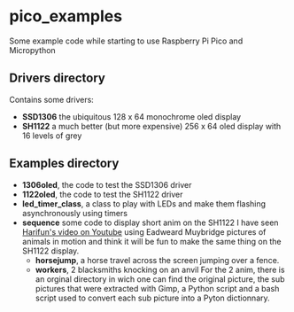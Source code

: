 # pico_examples
Some example code while starting to use Raspberry Pi Pico and Micropython


## Drivers directory
 Contains some drivers:
-  **SSD1306** the ubiquitous 128 x 64 monochrome oled display
-  **SH1122** a much better (but more expensive) 256 x 64 oled display with 16 levels of grey
 
## Examples directory
-  **1306oled**, the code to test the SSD1306 driver
-  **1122oled**, the code to test the SH1122 driver
-  **led_timer_class**, a class to play with LEDs and make them flashing asynchronously using timers
-  **sequence** some code to display short anim on the SH1122 
I have seen [Harifun's video on Youtube](https://www.youtube.com/watch?v=cm2Fz9WTL1A) using Eadweard Muybridge pictures of animals in motion and think it will be fun to make the same thing on the SH1122 display. 
    -  **horsejump**, a horse travel across the screen jumping over a fence.
    -  **workers**, 2 blacksmiths knocking on an anvil 
  For the 2 anim, there is an orginal directory in wich one can find the original picture, the sub pictures that were extracted with Gimp, a Python script and a bash script used to convert each sub picture into a Pyton dictionnary.
